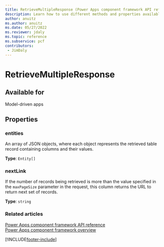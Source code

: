 ```yaml
---
title: RetrieveMultipleResponse (Power Apps component framework API reference)| Microsoft Docs
description: Learn how to use different methods and properties available for RetrieveMultipleResponse in Power Apps component framework.
author: anuitz
ms.author: anuitz
ms.date: 05/27/2022
ms.reviewer: jdaly
ms.topic: reference
ms.subservice: pcf
contributors:
 - JimDaly
---
```


# RetrieveMultipleResponse

## Available for 

Model-driven apps

## Properties

### entities

An array of JSON objects, where each object represents the retrieved table record containing columns and their values.

**Type**: `Entity[]`

### nextLink

If the number of records being retrieved is more than the value specified in the `maxPageSize` parameter in the request, this column returns the URL to return next set of records.

**Type**: `string`


### Related articles

[Power Apps component framework API reference](../reference/index.md)<br/>
[Power Apps component framework overview](../overview.md)

[!INCLUDE[footer-include](../../../includes/footer-banner.md)]
